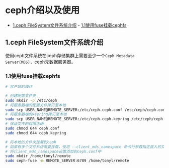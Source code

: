 # ceph介绍以及使用

<!-- vim-markdown-toc Marked -->

* [1.ceph FileSystem文件系统介绍](#1.ceph-filesystem文件系统介绍)
        - [1.1使用fuse挂载cephfs](#1.1使用fuse挂载cephfs)

<!-- vim-markdown-toc -->

## 1.ceph FileSystem文件系统介绍

使用ceph文件系统在ceph存储集群上需要至少一个`Ceph Metadata Server(MDS)`，ceph元数据服务器。

### 1.1使用fuse挂载cephfs

```sh
# 客户端的操作

# 创建配置文件夹
sudo mkdir -p /etc/ceph
# 将服务器端的配置文件拷贝至本地
sudo scp USER_NAME@REMOTE_SERVER:/etc/ceph.ceph.conf /etc/ceph/ceph.conf
# 将服务器端的keyring拷贝至本地
sudo scp USER_NAME@REMOTE_SERVER:/etc/ceph.ceph.keyring /etc/ceph/ceph.keyring
# 保证文件的权限正确
sudo chmod 644 ceph.conf
sudo chmod 644 ceph.keyring

# 将本地的文件夹挂载到ceph
# 如果有多个文件系统需要挂载，使用 --client_mds_namespace 命令行参数指定装入的文件系统，
# 将client_mds_namespace设置添加到ceph.conf中
sudo mkdir /home/tonyl/remote
sudo ceph-fuse -m REMOTE_SERVER:6789 /home/tonyl/remote
```
